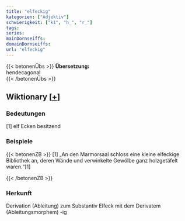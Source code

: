 ```yaml
---
title: "elfeckig"
kategorien: ["Adjektiv"]
schwierigkeit: ["k1", "h_", "r_"]
tags:
series:
mainDornseiffs:
domainDornseiffs:
url: "elfeckig"
---
```


{{< betonenÜbs >}}
**Übersetzung:**  
hendecagonal  
{{< /betonenÜbs >}}

## Wiktionary [[+](https://de.wiktionary.org/wiki/elfeckig)]

### Bedeutungen
[1] elf Ecken besitzend  

### Beispiele
{{< betonenZB >}}
[1] „An den Marmorsaal schloss eine kleine elfeckige Bibliothek an, deren Wände und verwinkelte Gewölbe ganz holzgetäfelt waren.“[1]  

{{< /betonenZB >}}
### Herkunft
Derivation (Ableitung) zum Substantiv Elfeck mit dem Derivatem (Ableitungsmorphem) -ig  


